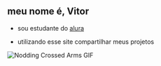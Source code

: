 ## meu nome é, Vitor 

- sou estudante  do [alura](https//www.alura.com.br)

- utilizando esse site compartilhar meus projetos

 ![Nodding Crossed Arms GIF
](https://tenor.com/bbU2G.gif)

 

